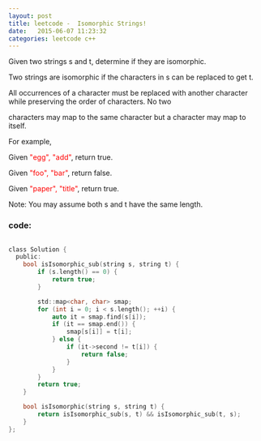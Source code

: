 ```yaml
---
layout: post
title: leetcode -  Isomorphic Strings!
date:   2015-06-07 11:23:32
categories: leetcode c++
---
```



Given two strings s and t, determine if they are isomorphic.


Two strings are isomorphic if the characters in s can be replaced to get t.


All occurrences of a character must be replaced with another character while preserving the order of characters. No two

characters may map to the same character but a character may map to itself.


For example,

Given <font color=red>"egg", "add"</font>, return true.


Given <font color=red>"foo", "bar"</font>, return false.


Given <font color=red>"paper", "title"</font>, return true.


Note:
You may assume both s and t have the same length.


### code:

``` c

class Solution {
  public:
    bool isIsomorphic_sub(string s, string t) {
        if (s.length() == 0) {
            return true;
        }

        std::map<char, char> smap;
        for (int i = 0; i < s.length(); ++i) {
            auto it = smap.find(s[i]);
            if (it == smap.end()) {
                smap[s[i]] = t[i];
            } else {
                if (it->second != t[i]) {
                    return false;
                }
            }
        }
        return true;
    }

    bool isIsomorphic(string s, string t) {
        return isIsomorphic_sub(s, t) && isIsomorphic_sub(t, s);
    }
};

```